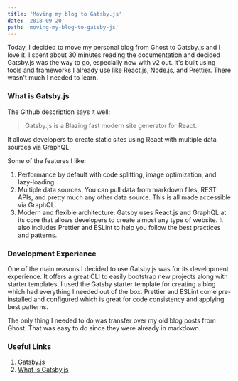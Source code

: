 ```yaml
---
title: 'Moving my blog to Gatsby.js'
date: '2018-09-20'
path: 'moving-my-blog-to-gatsby-js'
---
```


Today, I decided to move my personal blog from Ghost to Gatsby.js and I love it.
I spent about 30 minutes reading the documentation and decided Gatsby.js was the way to go, especially now with v2 out.
It's built using tools and frameworks I already use like React.js, Node.js, and Prettier. There wasn't much I needed to learn.

### What is Gatsby.js

The Github description says it well:

> Gatsby.js is a Blazing fast modern site generator for React.

It allows developers to create static sites using React with multiple data sources via GraphQL.

Some of the features I like:

1. Performance by default with code splitting, image optimization, and lazy-loading.
1. Multiple data sources. You can pull data from markdown files, REST APIs, and pretty much any other data source. This is all made accessible via GraphQL.
1. Modern and flexible architecture. Gatsby uses React.js and GraphQL at its core that allows developers to create almost any type of website. It also includes Prettier and ESLint to help you follow the best practices and patterns.

### Development Experience

One of the main reasons I decided to use Gatsby.js was for its development experience.
It offers a great CLI to easily bootstrap new projects along with starter templates. I used the Gatsby starter template for creating a blog which had everything I needed out of the box. Prettier and ESLint come pre-installed and configured which is great for code consistency and applying best patterns.

The only thing I needed to do was transfer over my old blog posts from Ghost. That was easy to do since they were already in markdown.

### Useful Links

1. [Gatsby.js](https://www.gatsbyjs.org/)
2. [What is Gatsby.js](https://www.mediacurrent.com/what-is-gatsby.js/)
